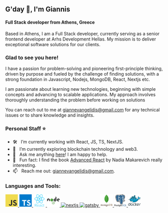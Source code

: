 ## G'day 👋, I'm Giannis
#### Full Stack developer from Athens, Greece 

Based in Athens, I am a Full Stack developer, currently serving as a senior frontend developer at Arhs Development Hellas. My mission is to deliver exceptional software solutions for our clients.

### Glad to see you here!

I have a passion for problem-solving and pioneering first-principle thinking, driven by purpose and fueled by the challenge of finding solutions, with a strong foundation in Javascript, Nodejs, MongoDB, React, Nextjs etc. 

I am passionate about learning new technologies, beginning with simple concepts and advancing to scalable applications. My approach involves thoroughly understanding the problem before working on solutions

You can reach out to me at giannevangelidis@gmail.com for any technical issues or to share knowledge and insights.

### Personal Staff ⭐

- 🛠 &nbsp; I’m currently working with React, JS, TS, NextJS.
- 🚀 &nbsp; I’m currently exploring blockchain technology and web3.
- 💬 &nbsp; Ask me anything [here](https://github.com/gianevag/gianevag/issues/1)! I am happy to help.
- 👾 &nbsp; Fun fact: I find the book [Advanced React](https://www.advanced-react.com/) by Nadia Makarevich really interesting.
- 📫 &nbsp; Reach me out: giannevangelidis@gmail.com.

### Languages and Tools:

<p align="left">
    <a href="https://developer.mozilla.org/en-US/docs/Web/JavaScript" target="_blank" rel="noreferrer">
    <img src="https://raw.githubusercontent.com/devicons/devicon/master/icons/javascript/javascript-original.svg" alt="javascript" width="40" height="40" />
  </a>
    <a href="https://www.typescriptlang.org/" target="_blank" rel="noreferrer">
    <img src="https://raw.githubusercontent.com/devicons/devicon/master/icons/typescript/typescript-original.svg" alt="typescript" width="40" height="40" />
  </a>
    <a href="https://reactjs.org/" target="_blank" rel="noreferrer">
    <img src="https://raw.githubusercontent.com/devicons/devicon/master/icons/react/react-original-wordmark.svg" alt="react" width="40" height="40" />
  </a>
  <a href="https://nodejs.org" target="_blank" rel="noreferrer">
    <img src="https://raw.githubusercontent.com/devicons/devicon/master/icons/nodejs/nodejs-original-wordmark.svg" alt="nodejs" width="40" height="40" />
  </a>
  <a href="https://nextjs.org/" target="_blank" rel="noreferrer">
    <img src="https://cdn.worldvectorlogo.com/logos/nextjs-2.svg" alt="nextjs" width="40" height="40" />
  </a>
  <a href="https://www.gatsbyjs.com/" target="_blank" rel="noreferrer">
    <img src="https://www.vectorlogo.zone/logos/gatsbyjs/gatsbyjs-icon.svg" alt="gatsby" width="40" height="40" />
  </a>
  <a href="https://www.mongodb.com/" target="_blank" rel="noreferrer">
    <img src="https://raw.githubusercontent.com/devicons/devicon/master/icons/mongodb/mongodb-original-wordmark.svg" alt="mongodb" width="40" height="40" />
  </a>
  <a href="https://www.postgresql.org" target="_blank" rel="noreferrer">
    <img src="https://raw.githubusercontent.com/devicons/devicon/master/icons/postgresql/postgresql-original-wordmark.svg" alt="postgresql" width="40" height="40" />
  </a>
  <a href="https://www.docker.com/" target="_blank" rel="noreferrer">
    <img src="https://raw.githubusercontent.com/devicons/devicon/master/icons/docker/docker-original-wordmark.svg" alt="docker" width="40" height="40" />
  </a>
</p>
